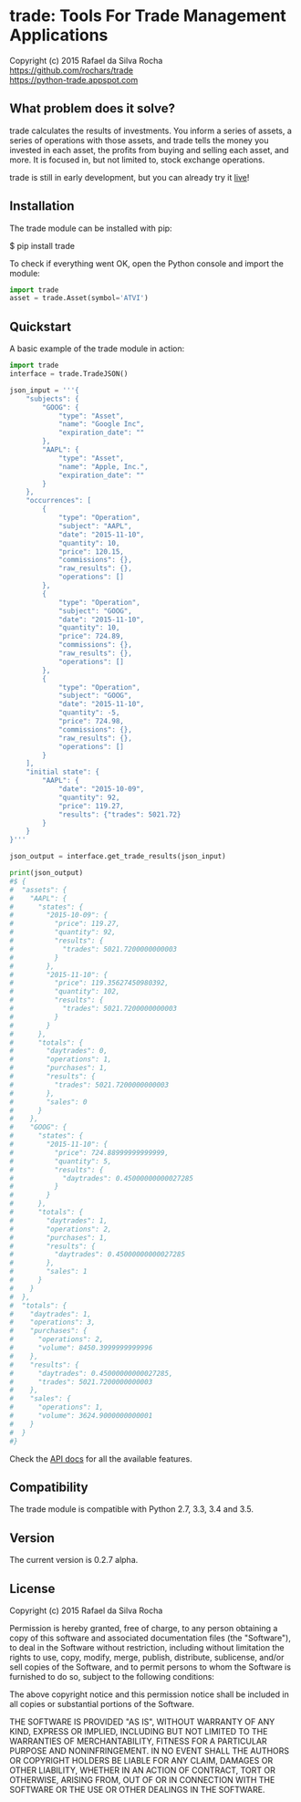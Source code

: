 # trade: Tools For Trade Management Applications
Copyright (c) 2015 Rafael da Silva Rocha  
https://github.com/rochars/trade  
https://python-trade.appspot.com


What problem does it solve?
---------------------------
trade calculates the results of investments. You inform a series of assets, a
series of operations with those assets, and trade tells the money you
invested in each asset, the profits from buying and selling each asset, and
more. It is focused in, but not limited to, stock exchange operations.

trade is still in early development, but you can already try it
[live](https://python-trade.appspot.com)!


## Installation
The trade module can be installed with pip:

$ pip install trade

To check if everything went OK, open the Python console and import the module:

```python
import trade
asset = trade.Asset(symbol='ATVI')
```


## Quickstart

A basic example of the trade module in action:

```python
import trade
interface = trade.TradeJSON()

json_input = '''{
    "subjects": {
        "GOOG": {
            "type": "Asset",
            "name": "Google Inc",
            "expiration_date": ""
        },
        "AAPL": {
            "type": "Asset",
            "name": "Apple, Inc.",
            "expiration_date": ""
        }
    },
    "occurrences": [
        {
            "type": "Operation",
            "subject": "AAPL",
            "date": "2015-11-10",
            "quantity": 10,
            "price": 120.15,
            "commissions": {},
            "raw_results": {},
            "operations": []
        },
        {
            "type": "Operation",
            "subject": "GOOG",
            "date": "2015-11-10",
            "quantity": 10,
            "price": 724.89,
            "commissions": {},
            "raw_results": {},
            "operations": []
        },
        {
            "type": "Operation",
            "subject": "GOOG",
            "date": "2015-11-10",
            "quantity": -5,
            "price": 724.98,
            "commissions": {},
            "raw_results": {},
            "operations": []
        }
    ],
    "initial state": {
        "AAPL": {
            "date": "2015-10-09",
            "quantity": 92,
            "price": 119.27,
            "results": {"trades": 5021.72}
        }
    }
}'''

json_output = interface.get_trade_results(json_input)

print(json_output)
#$ {
#  "assets": {
#    "AAPL": {
#      "states": {
#        "2015-10-09": {
#          "price": 119.27,
#          "quantity": 92,
#          "results": {
#            "trades": 5021.7200000000003
#          }
#        },
#        "2015-11-10": {
#          "price": 119.35627450980392,
#          "quantity": 102,
#          "results": {
#            "trades": 5021.7200000000003
#          }
#        }
#      },
#      "totals": {
#        "daytrades": 0,
#        "operations": 1,
#        "purchases": 1,
#        "results": {
#          "trades": 5021.7200000000003
#        },
#        "sales": 0
#      }
#    },
#    "GOOG": {
#      "states": {
#        "2015-11-10": {
#          "price": 724.88999999999999,
#          "quantity": 5,
#          "results": {
#            "daytrades": 0.45000000000027285
#          }
#        }
#      },
#      "totals": {
#        "daytrades": 1,
#        "operations": 2,
#        "purchases": 1,
#        "results": {
#          "daytrades": 0.45000000000027285
#        },
#        "sales": 1
#      }
#    }
#  },
#  "totals": {
#    "daytrades": 1,
#    "operations": 3,
#    "purchases": {
#      "operations": 2,
#      "volume": 8450.3999999999996
#    },
#    "results": {
#      "daytrades": 0.45000000000027285,
#      "trades": 5021.7200000000003
#    },
#    "sales": {
#      "operations": 1,
#      "volume": 3624.9000000000001
#    }
#  }
#}
```

Check the [API docs](api) for all the available features.


## Compatibility
The trade module is compatible with Python 2.7, 3.3, 3.4 and 3.5.


## Version
The current version is 0.2.7 alpha.


## License
Copyright (c) 2015 Rafael da Silva Rocha

Permission is hereby granted, free of charge, to any person obtaining a copy
of this software and associated documentation files (the "Software"), to deal
in the Software without restriction, including without limitation the rights
to use, copy, modify, merge, publish, distribute, sublicense, and/or sell
copies of the Software, and to permit persons to whom the Software is
furnished to do so, subject to the following conditions:

The above copyright notice and this permission notice shall be included in
all copies or substantial portions of the Software.

THE SOFTWARE IS PROVIDED "AS IS", WITHOUT WARRANTY OF ANY KIND, EXPRESS OR
IMPLIED, INCLUDING BUT NOT LIMITED TO THE WARRANTIES OF MERCHANTABILITY,
FITNESS FOR A PARTICULAR PURPOSE AND NONINFRINGEMENT. IN NO EVENT SHALL THE
AUTHORS OR COPYRIGHT HOLDERS BE LIABLE FOR ANY CLAIM, DAMAGES OR OTHER
LIABILITY, WHETHER IN AN ACTION OF CONTRACT, TORT OR OTHERWISE, ARISING FROM,
OUT OF OR IN CONNECTION WITH THE SOFTWARE OR THE USE OR OTHER DEALINGS IN
THE SOFTWARE.
